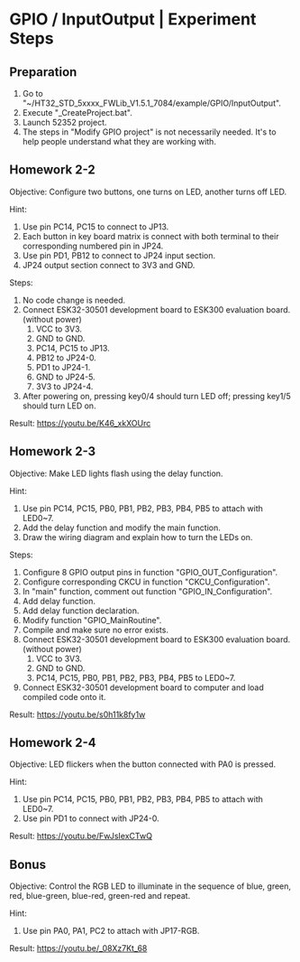 # GPIO / InputOutput | Experiment Steps

## Preparation

1. Go to "~/HT32_STD_5xxxx_FWLib_V1.5.1_7084/example/GPIO/InputOutput".
2. Execute "_CreateProject.bat".
3. Launch 52352 project.
4. The steps in "Modify GPIO project" is not necessarily needed. It's to help people understand what they are working with.

## Homework 2-2

Objective: Configure two buttons, one turns on LED, another turns off LED.

Hint:

1. Use pin PC14, PC15 to connect to JP13.
2. Each button in key board matrix is connect with both terminal to their corresponding numbered pin in JP24.
3. Use pin PD1, PB12 to connect to JP24 input section.
4. JP24 output section connect to 3V3 and GND.

Steps:

1. No code change is needed.
2. Connect ESK32-30501 development board to ESK300 evaluation board. (without power)
   1. VCC to 3V3.
   2. GND to GND.
   3. PC14, PC15 to JP13.
   4. PB12 to JP24-0.
   5. PD1 to JP24-1.
   6. GND to JP24-5.
   7. 3V3 to JP24-4.
3. After powering on, pressing key0/4 should turn LED off; pressing key1/5 should turn LED on.

Result: <https://youtu.be/K46_xkXOUrc>

## Homework 2-3

Objective: Make LED lights flash using the delay function.

Hint:

1. Use pin PC14, PC15, PB0, PB1, PB2, PB3, PB4, PB5 to attach with LED0~7.
2. Add the delay function and modify the main function.
3. Draw the wiring diagram and explain how to turn the LEDs on.

Steps:

1. Configure 8 GPIO output pins in function "GPIO_OUT_Configuration".
2. Configure corresponding CKCU in function "CKCU_Configuration".
3. In "main" function, comment out function "GPIO_IN_Configuration".
4. Add delay function.
5. Add delay function declaration.
6. Modify function "GPIO_MainRoutine".
7. Compile and make sure no error exists.
8. Connect ESK32-30501 development board to ESK300 evaluation board. (without power)
   1. VCC to 3V3.
   2. GND to GND.
   3. PC14, PC15, PB0, PB1, PB2, PB3, PB4, PB5 to LED0~7.
9. Connect ESK32-30501 development board to computer and load compiled code onto it.

Result: <https://youtu.be/s0h11k8fy1w>

## Homework 2-4

Objective: LED flickers when the button connected with PA0 is pressed.

Hint:

1. Use pin PC14, PC15, PB0, PB1, PB2, PB3, PB4, PB5 to attach with LED0~7.
2. Use pin PD1 to connect with JP24-0.

Result: <https://youtu.be/FwJsIexCTwQ>

## Bonus

Objective: Control the RGB LED to illuminate in the sequence of blue, green, red, blue-green, blue-red, green-red and repeat.

Hint:

1. Use pin PA0, PA1, PC2 to attach with JP17-RGB.

Result: <https://youtu.be/_08Xz7Kt_68>
